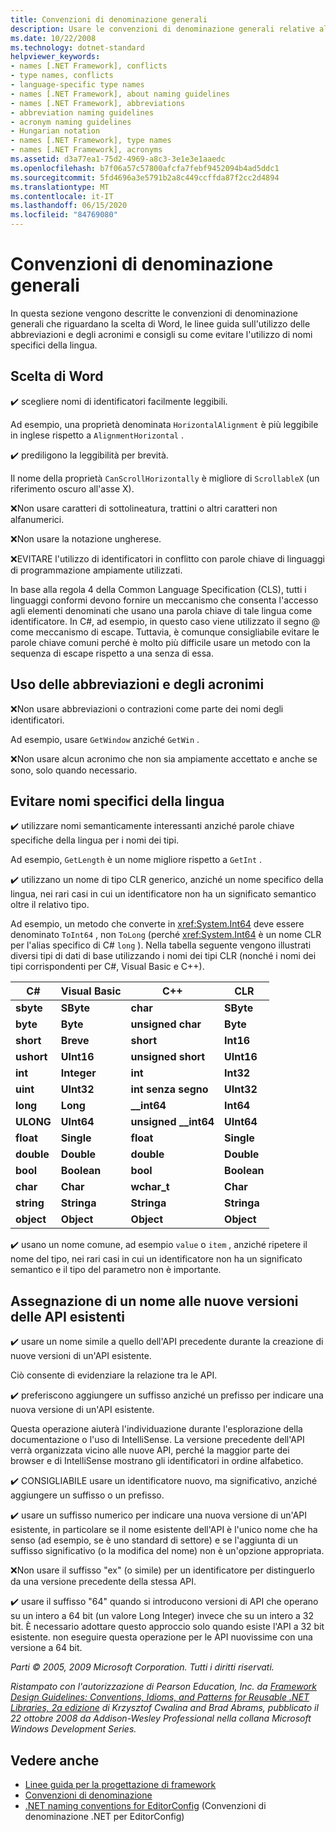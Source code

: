 ```yaml
---
title: Convenzioni di denominazione generali
description: Usare le convenzioni di denominazione generali relative alla scelta delle parole, le linee guida sull'uso delle abbreviazioni e degli acronimi e istruzioni per evitare nomi specifici della lingua.
ms.date: 10/22/2008
ms.technology: dotnet-standard
helpviewer_keywords:
- names [.NET Framework], conflicts
- type names, conflicts
- language-specific type names
- names [.NET Framework], about naming guidelines
- names [.NET Framework], abbreviations
- abbreviation naming guidelines
- acronym naming guidelines
- Hungarian notation
- names [.NET Framework], type names
- names [.NET Framework], acronyms
ms.assetid: d3a77ea1-75d2-4969-a8c3-3e1e3e1aaedc
ms.openlocfilehash: b7f06a57c57800afcfa7febf9452094b4ad5ddc1
ms.sourcegitcommit: 5fd4696a3e5791b2a8c449ccffda87f2cc2d4894
ms.translationtype: MT
ms.contentlocale: it-IT
ms.lasthandoff: 06/15/2020
ms.locfileid: "84769080"
---
```

# <a name="general-naming-conventions"></a>Convenzioni di denominazione generali

In questa sezione vengono descritte le convenzioni di denominazione generali che riguardano la scelta di Word, le linee guida sull'utilizzo delle abbreviazioni e degli acronimi e consigli su come evitare l'utilizzo di nomi specifici della lingua.

## <a name="word-choice"></a>Scelta di Word
 ✔️ scegliere nomi di identificatori facilmente leggibili.

 Ad esempio, una proprietà denominata `HorizontalAlignment` è più leggibile in inglese rispetto a `AlignmentHorizontal` .

 ✔️ prediligono la leggibilità per brevità.

 Il nome della proprietà `CanScrollHorizontally` è migliore di `ScrollableX` (un riferimento oscuro all'asse X).

 ❌Non usare caratteri di sottolineatura, trattini o altri caratteri non alfanumerici.

 ❌Non usare la notazione ungherese.

 ❌EVITARE l'utilizzo di identificatori in conflitto con parole chiave di linguaggi di programmazione ampiamente utilizzati.

 In base alla regola 4 della Common Language Specification (CLS), tutti i linguaggi conformi devono fornire un meccanismo che consenta l'accesso agli elementi denominati che usano una parola chiave di tale lingua come identificatore. In C#, ad esempio, in questo caso viene utilizzato il segno @ come meccanismo di escape. Tuttavia, è comunque consigliabile evitare le parole chiave comuni perché è molto più difficile usare un metodo con la sequenza di escape rispetto a una senza di essa.

## <a name="using-abbreviations-and-acronyms"></a>Uso delle abbreviazioni e degli acronimi
 ❌Non usare abbreviazioni o contrazioni come parte dei nomi degli identificatori.

 Ad esempio, usare `GetWindow` anziché `GetWin` .

 ❌Non usare alcun acronimo che non sia ampiamente accettato e anche se sono, solo quando necessario.

## <a name="avoiding-language-specific-names"></a>Evitare nomi specifici della lingua
 ✔️ utilizzare nomi semanticamente interessanti anziché parole chiave specifiche della lingua per i nomi dei tipi.

 Ad esempio, `GetLength` è un nome migliore rispetto a `GetInt` .

 ✔️ utilizzano un nome di tipo CLR generico, anziché un nome specifico della lingua, nei rari casi in cui un identificatore non ha un significato semantico oltre il relativo tipo.

 Ad esempio, un metodo che converte in <xref:System.Int64> deve essere denominato `ToInt64` , non `ToLong` (perché <xref:System.Int64> è un nome CLR per l'alias specifico di C# `long` ). Nella tabella seguente vengono illustrati diversi tipi di dati di base utilizzando i nomi dei tipi CLR (nonché i nomi dei tipi corrispondenti per C#, Visual Basic e C++).

|C#|Visual Basic|C++|CLR|
|---------|------------------|-----------|---------|
|**sbyte**|**SByte**|**char**|**SByte**|
|**byte**|**Byte**|**unsigned char**|**Byte**|
|**short**|**Breve**|**short**|**Int16**|
|**ushort**|**UInt16**|**unsigned short**|**UInt16**|
|**int**|**Integer**|**int**|**Int32**|
|**uint**|**UInt32**|**int senza segno**|**UInt32**|
|**long**|**Long**|**__int64**|**Int64**|
|**ULONG**|**UInt64**|**unsigned __int64**|**UInt64**|
|**float**|**Single**|**float**|**Single**|
|**double**|**Double**|**double**|**Double**|
|**bool**|**Boolean**|**bool**|**Boolean**|
|**char**|**Char**|**wchar_t**|**Char**|
|**string**|**Stringa**|**Stringa**|**Stringa**|
|**object**|**Object**|**Object**|**Object**|

 ✔️ usano un nome comune, ad esempio `value` o `item` , anziché ripetere il nome del tipo, nei rari casi in cui un identificatore non ha un significato semantico e il tipo del parametro non è importante.

## <a name="naming-new-versions-of-existing-apis"></a>Assegnazione di un nome alle nuove versioni delle API esistenti
 ✔️ usare un nome simile a quello dell'API precedente durante la creazione di nuove versioni di un'API esistente.

 Ciò consente di evidenziare la relazione tra le API.

 ✔️ preferiscono aggiungere un suffisso anziché un prefisso per indicare una nuova versione di un'API esistente.

 Questa operazione aiuterà l'individuazione durante l'esplorazione della documentazione o l'uso di IntelliSense. La versione precedente dell'API verrà organizzata vicino alle nuove API, perché la maggior parte dei browser e di IntelliSense mostrano gli identificatori in ordine alfabetico.

 ✔️ CONSIGLIABILE usare un identificatore nuovo, ma significativo, anziché aggiungere un suffisso o un prefisso.

 ✔️ usare un suffisso numerico per indicare una nuova versione di un'API esistente, in particolare se il nome esistente dell'API è l'unico nome che ha senso (ad esempio, se è uno standard di settore) e se l'aggiunta di un suffisso significativo (o la modifica del nome) non è un'opzione appropriata.

 ❌Non usare il suffisso "ex" (o simile) per un identificatore per distinguerlo da una versione precedente della stessa API.

 ✔️ usare il suffisso "64" quando si introducono versioni di API che operano su un intero a 64 bit (un valore Long Integer) invece che su un intero a 32 bit. È necessario adottare questo approccio solo quando esiste l'API a 32 bit esistente. non eseguire questa operazione per le API nuovissime con una versione a 64 bit.

 *Parti &copy; 2005, 2009 Microsoft Corporation. Tutti i diritti riservati.*

 *Ristampato con l'autorizzazione di Pearson Education, Inc. da [Framework Design Guidelines: Conventions, Idioms, and Patterns for Reusable .NET Libraries, 2a edizione](https://www.informit.com/store/framework-design-guidelines-conventions-idioms-and-9780321545619) di Krzysztof Cwalina and Brad Abrams, pubblicato il 22 ottobre 2008 da Addison-Wesley Professional nella collana Microsoft Windows Development Series.*

## <a name="see-also"></a>Vedere anche

- [Linee guida per la progettazione di framework](index.md)
- [Convenzioni di denominazione](naming-guidelines.md)
- [.NET naming conventions for EditorConfig](/visualstudio/ide/editorconfig-naming-conventions) (Convenzioni di denominazione .NET per EditorConfig)
